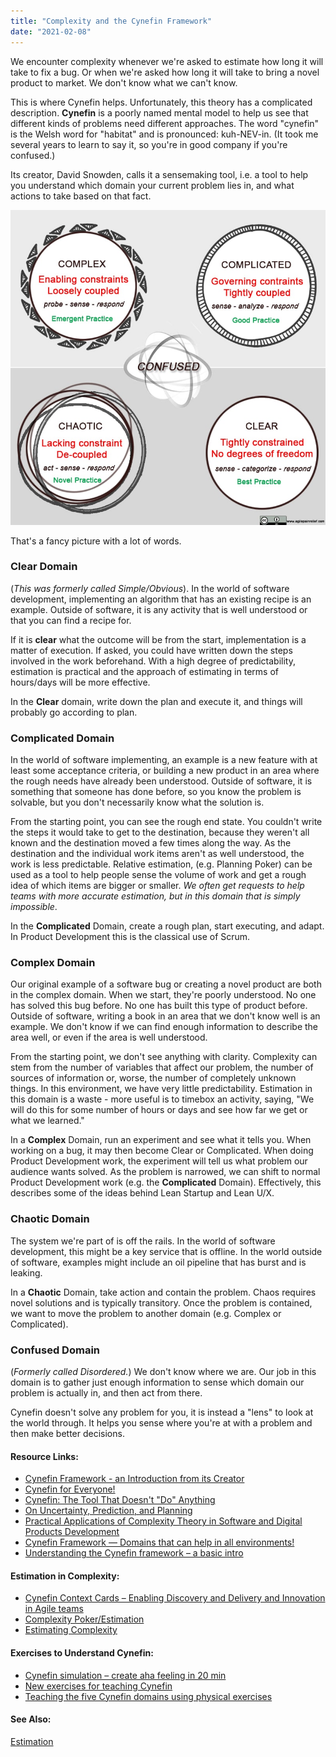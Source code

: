 ```yaml
---
title: "Complexity and the Cynefin Framework"
date: "2021-02-08"
---
```


We encounter complexity whenever we're asked to estimate how long it will take to fix a bug. Or when we're asked how long it will take to bring a novel product to market. We don't know what we can't know.

This is where Cynefin helps. Unfortunately, this theory has a complicated description. **Cynefin** is a poorly named mental model to help us see that different kinds of problems need different approaches. The word "cynefin" is the Welsh word for "habitat" and is pronounced: kuh-NEV-in. (It took me several years to learn to say it, so you're in good company if you're confused.)

Its creator, David Snowden, calls it a sensemaking tool, i.e. a tool to help you understand which domain your current problem lies in, and what actions to take based on that fact.

![](images/cynefin-chart.jpg)

That's a fancy picture with a lot of words.

### **Clear** Domain

(_This was formerly called Simple/Obvious_). In the world of software development, implementing an algorithm that has an existing recipe is an example. Outside of software, it is any activity that is well understood or that you can find a recipe for.

If it is **clear** what the outcome will be from the start, implementation is a matter of execution. If asked, you could have written down the steps involved in the work beforehand. With a high degree of predictability, estimation is practical and the approach of estimating in terms of hours/days will be more effective.

In the **Clear** domain, write down the plan and execute it, and things will probably go according to plan.

### **Complicated** Domain

In the world of software implementing, an example is a new feature with at least some acceptance criteria, or building a new product in an area where the rough needs have already been understood. Outside of software, it is something that someone has done before, so you know the problem is solvable, but you don't necessarily know what the solution is.

From the starting point, you can see the rough end state. You couldn't write the steps it would take to get to the destination, because they weren't all known and the destination moved a few times along the way. As the destination and the individual work items aren't as well understood, the work is less predictable. Relative estimation, (e.g. Planning Poker) can be used as a tool to help people sense the volume of work and get a rough idea of which items are bigger or smaller. _We often get requests to help teams with more accurate estimation, but in this domain that is simply impossible_.

In the **Complicated** Domain, create a rough plan, start executing, and adapt. In Product Development this is the classical use of Scrum.

### **Complex** Domain

Our original example of a software bug or creating a novel product are both in the complex domain. When we start, they're poorly understood. No one has solved this bug before. No one has built this type of product before. Outside of software, writing a book in an area that we don't know well is an example. We don't know if we can find enough information to describe the area well, or even if the area is well understood.

From the starting point, we don't see anything with clarity. Complexity can stem from the number of variables that affect our problem, the number of sources of information or, worse, the number of completely unknown things. In this environment, we have very little predictability. Estimation in this domain is a waste - more useful is to timebox an activity, saying, "We will do this for some number of hours or days and see how far we get or what we learned."

In a **Complex** Domain, run an experiment and see what it tells you. When working on a bug, it may then become Clear or Complicated. When doing Product Development work, the experiment will tell us what problem our audience wants solved. As the problem is narrowed, we can shift to normal Product Development work (e.g. the **Complicated** Domain). Effectively, this describes some of the ideas behind Lean Startup and Lean U/X.

### **Chaotic** Domain

The system we're part of is off the rails. In the world of software development, this might be a key service that is offline. In the world outside of software, examples might include an oil pipeline that has burst and is leaking.

In a **Chaotic** Domain, take action and contain the problem. Chaos requires novel solutions and is typically transitory. Once the problem is contained, we want to move the problem to another domain (e.g. Complex or Complicated).

### **Confused** Domain

(_Formerly called Disordered._) We don't know where we are. Our job in this domain is to gather just enough information to sense which domain our problem is actually in, and then act from there.

Cynefin doesn't solve any problem for you, it is instead a "lens" to look at the world through. It helps you sense where you're at with a problem and then make better decisions.

#### Resource Links:

- [Cynefin Framework - an Introduction from its Creator](https://thecynefin.co/about-us/about-cynefin-framework/)
- [Cynefin for Everyone!](https://lizkeogh.com/cynefin-for-everyone/)
- [Cynefin: The Tool That Doesn't "Do" Anything](http://www.theillinoismodel.com/2020/05/cynefin-tool-that-doesnt-do-anything.html)
- [On Uncertainty, Prediction, and Planning](https://www.infoq.com/articles/uncertainty-prediction-planning/)
- [Practical Applications of Complexity Theory in Software and Digital Products Development](https://www.infoq.com/articles/practical-application-complexity/)
- [Cynefin Framework — Domains that can help in all environments!](https://medium.com/cynefin-framework-domains-that-can-help-in-all/cynefin-framework-domains-that-can-help-in-all-environments-7a527c3519ed)
- [Understanding the Cynefin framework – a basic intro](https://www.everydaykanban.com/2013/09/29/understanding-the-cynefin-framework/)

#### Estimation in Complexity:

- [Cynefin Context Cards – Enabling Discovery and Delivery and Innovation in Agile teams](https://dandypeople.com/blog/cynefin-context-cards/)
- [Complexity Poker/Estimation](https://media.dandypeople.com/2018/09/context-tactics-cards-printout.pdf)
- [Estimating Complexity](https://lizkeogh.com/2013/07/21/estimating-complexity/)

#### Exercises to Understand Cynefin:

- [Cynefin simulation – create aha feeling in 20 min](https://dandypeople.com/blog/cynefin-simulation-create-aha-feeling-20-min-plan-deliver-complex-situations/)
- [New exercises for teaching Cynefin](https://www.chriscorrigan.com/parkinglot/new-exercises-for-teaching-cynefin/)
- [Teaching the five Cynefin domains using physical exercises](https://www.chriscorrigan.com/parkinglot/teaching-the-five-cynefin-domains-using-physical-exercises/)

#### See Also:

[Estimation](/glossary/estimation)
